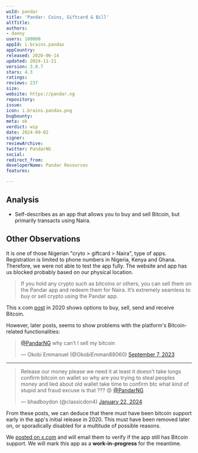 ```yaml
---
wsId: pandar
title: 'Pandar: Coins, Giftcard & Bill'
altTitle: 
authors:
- danny
users: 100000
appId: i.brains.pandax
appCountry: 
released: 2020-06-14
updated: 2024-11-21
version: 3.0.7
stars: 4.3
ratings: 
reviews: 237
size: 
website: https://pandar.ng
repository: 
issue: 
icon: i.brains.pandax.png
bugbounty: 
meta: ok
verdict: wip
date: 2024-09-02
signer: 
reviewArchive: 
twitter: PandarNG
social: 
redirect_from: 
developerName: Pandar Resources
features: 

---
```


## Analysis

- Self-describes as an app that allows you to buy and sell Bitcoin, but primarily transacts using Naira. 

## Other Observations

It is one of those Nigerian "cryto > giftcard > Naira", type of apps. Registration is limited to phone numbers in Nigeria, Kenya and Ghana. Therefore, we were not able to test the app fully. The website and app has us blocked probably based on our physical location. 

> If you hold any crypto such as bitcoins or others, you can sell them on the Pandar app and redeem them for Naira. It’s extremely seamless to buy or sell crypto using the Pandar app.

This x.com [post](https://x.com/PandarNG/status/1329791003302170628) in 2020 shows options to buy, sell, send and receive Bitcoin.

However, later posts, seems to show problems with the platform's Bitcoin-related functionalities:

<blockquote class="twitter-tweet"><p lang="en" dir="ltr"><a href="https://twitter.com/PandarNG?ref_src=twsrc%5Etfw">@PandarNG</a> why can’t I sell my bitcoin</p>&mdash; Okobi Emmanuel (@OkobiEmman88060) <a href="https://twitter.com/OkobiEmman88060/status/1699717081720365359?ref_src=twsrc%5Etfw">September 7, 2023</a></blockquote> <script async src="https://platform.twitter.com/widgets.js" charset="utf-8"></script> 

---

<blockquote class="twitter-tweet"><p lang="en" dir="ltr">Release our money please we need it at least it doesn’t take longs confirm bitcoin on wallet so why are you trying to steal peoples money and lied about old wallet take time to confirm btc what kind of stupid and fraud excuse is that ??? 😡 <a href="https://twitter.com/PandarNG?ref_src=twsrc%5Etfw">@PandarNG</a></p>&mdash; bhadboydon (@classicdon4) <a href="https://twitter.com/classicdon4/status/1749334456769355935?ref_src=twsrc%5Etfw">January 22, 2024</a></blockquote> <script async src="https://platform.twitter.com/widgets.js" charset="utf-8"></script> 

From these posts, we can deduce that there must have been bitcoin support early in the app's initial release in 2020. This must have been removed later on, or sporadically disabled for a multitude of possible reasons. 

We [posted on x.com](https://x.com/BitcoinWalletz/status/1830540030047318150) and will email them to verify if the app still has Bitcoin support. We will mark this app as a **work-in-progress** for the meantime.
